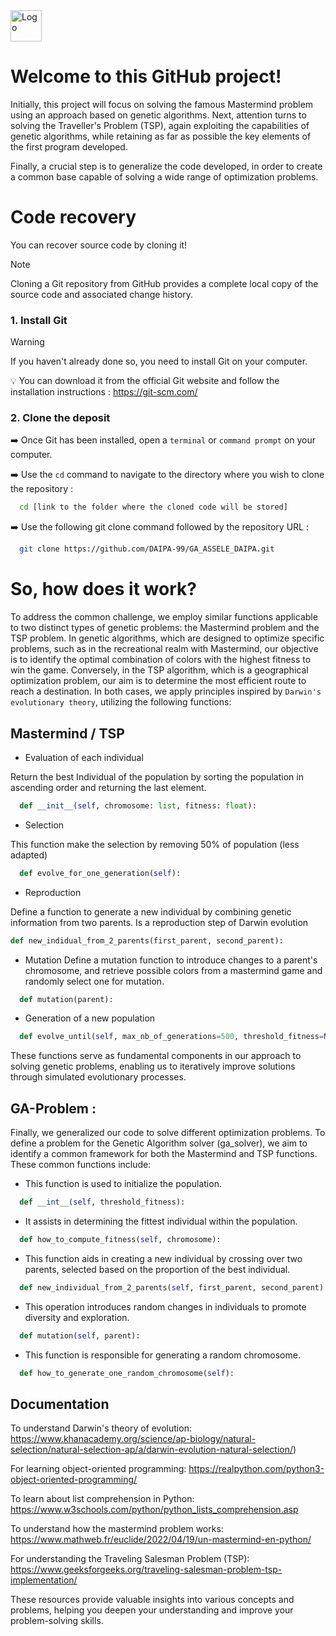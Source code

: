 <img src="https://upload.wikimedia.org/wikipedia/fr/e/e9/EPF_logo_2021.png" alt="Logo" width="50">



# Welcome to this GitHub project!

Initially, this project will focus on solving the famous Mastermind problem using an approach based on genetic algorithms. Next, attention turns to solving the Traveller's Problem (TSP), again exploiting the capabilities of genetic algorithms, while retaining as far as possible the key elements of the first program developed.

Finally, a crucial step is to generalize the code developed, in order to create a common base capable of solving a wide range of optimization problems. 


# Code recovery

You can recover source code by cloning it!

> [!NOTE]
> Cloning a Git repository from GitHub provides a complete local copy of the source code and associated change history. 

### 1. Install Git

> [!WARNING]
> If you haven't already done so, you need to install Git on your computer.

💡 You can download it from the official Git website and follow the installation instructions : https://git-scm.com/

### 2. Clone the deposit 

➡️ Once Git has been installed, open a `terminal` or `command prompt` on your computer.</font>

➡️ Use the `cd` command to navigate to the directory where you wish to clone the repository :

```bash
  cd [link to the folder where the cloned code will be stored]
```
➡️ Use the following git clone command followed by the repository URL :

```bash
  git clone https://github.com/DAIPA-99/GA_ASSELE_DAIPA.git
```

# So, how does it work?
To address the common challenge, we employ similar functions applicable to two distinct types of genetic problems: the Mastermind problem and the TSP problem.
In genetic algorithms, which are designed to optimize specific problems, such as in the recreational realm with Mastermind, our objective is to identify the optimal combination of colors with the highest fitness to win the game. Conversely, in the TSP algorithm, which is a geographical optimization problem, our aim is to determine the most efficient route to reach a destination.
In both cases, we apply principles inspired by `Darwin's evolutionary theory`, utilizing the following functions:

## Mastermind / TSP

* Evaluation of each individual

Return the best Individual of the population by sorting the population in ascending order and returning the last element.
```python
  def __init__(self, chromosome: list, fitness: float):
```

* Selection
  
This function make the selection by removing 50% of population (less adapted)
```python
  def evolve_for_one_generation(self):
```

* Reproduction

Define a function to generate a new individual by combining genetic information from two parents. Is a reproduction step of Darwin evolution
  ```python
  def new_indidual_from_2_parents(first_parent, second_parent):
```

* Mutation
Define a mutation function to introduce changes to a parent's chromosome, and retrieve possible colors from a mastermind game and randomly select one for mutation.
```python
  def mutation(parent):
```

* Generation of a new population
```python
  def evolve_until(self, max_nb_of_generations=500, threshold_fitness=None):
```

These functions serve as fundamental components in our approach to solving genetic problems, enabling us to iteratively improve solutions through simulated evolutionary processes.


## GA-Problem :
Finally, we generalized our code to solve different optimization problems. 
To define a problem for the Genetic Algorithm solver (ga_solver), we aim to identify a common framework for both the Mastermind and TSP functions. These common functions include:

* This function is used to initialize the population.
```python
  def __int__(self, threshold_fitness):
```

* It assists in determining the fittest individual within the population.
```python
  def how_to_compute_fitness(self, chromosome):
```

* This function aids in creating a new individual by crossing over two parents, selected based on the proportion of the best individual.
```python
  def new_individual_from_2_parents(self, first_parent, second_parent):
```

* This operation introduces random changes in individuals to promote diversity and exploration.
```python
  def mutation(self, parent):
```

* This function is responsible for generating a random chromosome.
```python
  def how_to_generate_one_random_chromosome(self):
```

    
## Documentation

To understand Darwin's theory of evolution: https://www.khanacademy.org/science/ap-biology/natural-selection/natural-selection-ap/a/darwin-evolution-natural-selection/)

For learning object-oriented programming: https://realpython.com/python3-object-oriented-programming/

To learn about list comprehension in Python: https://www.w3schools.com/python/python_lists_comprehension.asp

To understand how the mastermind problem works: https://www.mathweb.fr/euclide/2022/04/19/un-mastermind-en-python/

For understanding the Traveling Salesman Problem (TSP): https://www.geeksforgeeks.org/traveling-salesman-problem-tsp-implementation/

These resources provide valuable insights into various concepts and problems, helping you deepen your understanding and improve your problem-solving skills.
